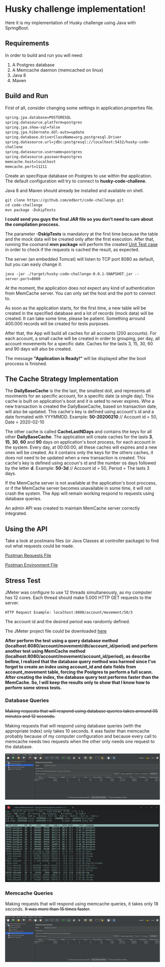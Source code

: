 # Husky challenge implementation!

Here it is my implementation of Husky challenge using Java with SpringBoot.

## Requirements

In order to build and run you will need:

1. A Postgres database
2. A Memcache daemon (memcached on linux)
3. Java 8
4. Maven

## Build and Run

First of all, consider changing some settings in application.properties file.

```
spring.jpa.database=POSTGRESQL
spring.datasource.platform=postgres
spring.jpa.show-sql=false
spring.jpa.hibernate.ddl-auto=update
spring.database.driverClassName=org.postgresql.Driver
spring.datasource.url=jdbc:postgresql://localhost:5432/husky-code-challene
spring.datasource.username=postgres
spring.datasource.password=postgres
memcache.host=localhost
memcache.port=11211
```

Create an specifique database on Postgres to use within the application. The default configuration will try to connect to **husky-code-challene**.

Java 8 and Maven should already be installed and available on shell. 

```
git clone https://github.com/edbort/code-challenge.git
cd code-challenge
mvn package -DskipTests
```

**I could send you guys the final JAR file so you don't need to care about the compilation proccess.**

The parameter **-DskipTests** is mandatory at the first time because the table and the mock data will be created only after the first execution. After that, running the coomand **mvn package** will perform the created [Unit Test case](https://github.com/edbort/code-challenge/blob/master/src/test/java/bortolin/edison/husky/code/challenge/test/CacheTest.java) in order to check if the requests is cached the result, as expected. 

The server (an embedded Tomcat) will listen to TCP port 8080 as default, but you can easly change it.

```
java -jar ./target/husky-code-challenge-0.0.1-SNAPSHOT.jar --server.port=8080
```

At the moment, the application does not expect any kind of authentication from MemCache server. You can only set the host and  the port to connect to.

As soon as the application starts, for the first time, a new table will be created in the specified database and a lot of records (mock data) will be created. It can take some time, please be patient. Something arround 400.000 records will be created for tests purposes.

After that, the App will build all caches for all accounts (200 accounts). For each account, a small cache will be created in order to grouping, per day, all account movements for a specific date. Caches for the lasts 3, 15, 30, 60 and 90 days will also be created. 

The message **"Application is Ready!"** will be displayed after the boot proccess is finished.

## The Cache Strategy Implementation

The **DailyBaseCache** is the the last, the smallest doll, and represents all moviments for an specific account, for a specific date (a single day). This cache is built on application's boot and it is seted to never expires. Whe a new transaction is created the DailyBaseCache, based on transaction date, will also be updated. This cache's key is defined using account's id and a date formated with YYYMMDD. Example: **50-20200210** // Account id = 50, Date = 2020-02-10

The other cache is called **CacheLastNDays** and contains the keys for all other **DailyBaseCache**. The application will create caches for the lasts **3**, **15**, **30**, **60** and **90** days on application's boot process, for each account in the system. Every day, at 00:00:00, all these caches will expires and a new ones will be created. As it contains only the keys for the others caches, it does not need to be updated when a new transaction is created. This cache's key is defined using accoun's id and the number os days followed by the letter **d**. Example: **50-3d** // Account id = 50, Period = The lasts 3 days.

If the MemCache server is not available at the application's boot proccess, or if the MemCache server becomes unavailable in some time, it will not crash the system. The App will remain working respond to requests using database queries.

An admin API was created to maintain MemCache server correctly integrated. 

## Using the API

Take a look at postmans files (or Java Classes at controller package) to find out what requests could be made.

[Postman Requests File](https://github.com/edbort/code-challenge/blob/master/Husky%20Challeng%20Test.postman_collection.json)

[Postman Environment File](https://github.com/edbort/codechallenge/blob/master/Husky%20Challenge%20Test.postman_environment.json)

## Stress Test

JMeter was configure to use 12 threads simultaneously, as my computer has 12 cores. Each thread should make 5.000 HTTP GET requests to the server.

```
HTTP Request Example: localhost:8080/account/movement/50/3
```
The account id and the desired period was randomly defined.

The JMeter project file could be downloaded [here](https://github.com/edbort/code-challenge/blob/master/stress-test/Husky%20Challenge%20Stress%20Test.jmx)

**After perform the test using a query database method (localhost:8080/account/movement/db/account_id/period) and perform another test using MemCache method (localhost:8080/account/movement/account_id/period), as describe bellow, I realized that the database query method was harmed since I've forgot to create an index using account_id and date fields from account_movement table, forcing the Postgres to perform a full scann. After creating the index, the database query test performs faster than the MemCache. So, I will keep the results only to show that I know how to perform some stress tests.**

### Database Queries

~~Making requests that will respond using database queries takes arround 05 minutes and 12 seconds.~~

Making requests that will respond using database queries (with the appropriate index) only takes 10 seconds. It was faster than memcache probably because of my computer configuration and because every call to memcache needs two requests when the other only needs one request to the database.

![image2](https://github.com/edbort/code-challenge/blob/master/stress-test/db-test-01.png?raw=true)

![image2](https://github.com/edbort/code-challenge/blob/master/stress-test/db-test-02.png?raw=true)

### Memcache Queries

Making requests that will respond using memcache queries, it takes only 18 seconds. ~~It was more than 15 times faster.~~

![image2](https://github.com/edbort/code-challenge/blob/master/stress-test/db-test-03.png?raw=true)



